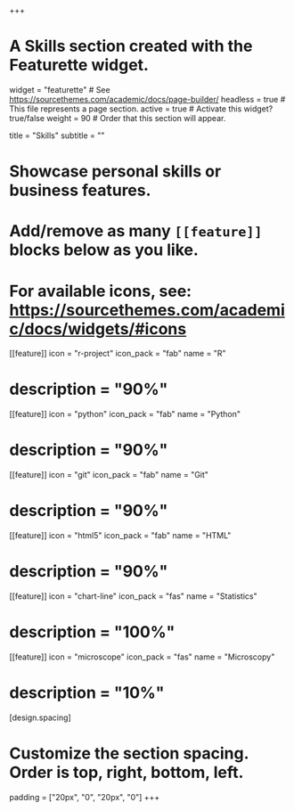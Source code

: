 +++
# A Skills section created with the Featurette widget.
widget = "featurette"  # See https://sourcethemes.com/academic/docs/page-builder/
headless = true  # This file represents a page section.
active = true  # Activate this widget? true/false
weight = 90  # Order that this section will appear.

title = "Skills"
subtitle = ""

# Showcase personal skills or business features.
# 
# Add/remove as many `[[feature]]` blocks below as you like.
# 
# For available icons, see: https://sourcethemes.com/academic/docs/widgets/#icons

[[feature]]
  icon = "r-project"
  icon_pack = "fab"
  name = "R"
#  description = "90%"

[[feature]]
  icon = "python"
  icon_pack = "fab"
  name = "Python"
#  description = "90%"

[[feature]]
  icon = "git"
  icon_pack = "fab"
  name = "Git"
#  description = "90%"

[[feature]]
  icon = "html5"
  icon_pack = "fab"
  name = "HTML"
#  description = "90%"
  
[[feature]]
  icon = "chart-line"
  icon_pack = "fas"
  name = "Statistics"
#  description = "100%"  
  
[[feature]]
  icon = "microscope"
  icon_pack = "fas"
  name = "Microscopy"
# description = "10%"

[design.spacing]
  # Customize the section spacing. Order is top, right, bottom, left.
  padding = ["20px", "0", "20px", "0"]
+++
